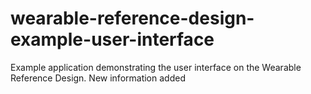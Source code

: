 # wearable-reference-design-example-user-interface
Example application demonstrating the user interface on the Wearable Reference Design.
New information added
